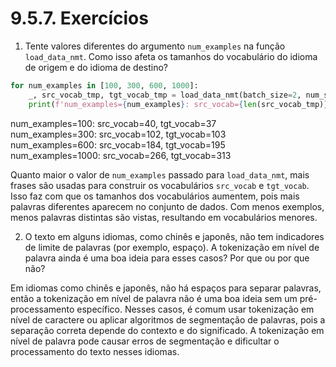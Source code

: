 # 9.5.7. Exercícios

1. Tente valores diferentes do argumento `num_examples` na função `load_data_nmt`. Como isso afeta os tamanhos do vocabulário do idioma de origem e do idioma de destino?

```python
for num_examples in [100, 300, 600, 1000]:
    _, src_vocab_tmp, tgt_vocab_tmp = load_data_nmt(batch_size=2, num_steps=8, num_examples=num_examples)
    print(f'num_examples={num_examples}: src_vocab={len(src_vocab_tmp)}, tgt_vocab={len(tgt_vocab_tmp)}')
```

num_examples=100: src_vocab=40, tgt_vocab=37  
num_examples=300: src_vocab=102, tgt_vocab=103  
num_examples=600: src_vocab=184, tgt_vocab=195  
num_examples=1000: src_vocab=266, tgt_vocab=313  

Quanto maior o valor de `num_examples` passado para `load_data_nmt`, mais frases são usadas para construir os vocabulários `src_vocab` e `tgt_vocab`. Isso faz com que os tamanhos dos vocabulários aumentem, pois mais palavras diferentes aparecem no conjunto de dados. Com menos exemplos, menos palavras distintas são vistas, resultando em vocabulários menores.

2. O texto em alguns idiomas, como chinês e japonês, não tem indicadores de limite de palavras (por exemplo, espaço). A tokenização em nível de palavra ainda é uma boa ideia para esses casos? Por que ou por que não?

Em idiomas como chinês e japonês, não há espaços para separar palavras, então a tokenização em nível de palavra não é uma boa ideia sem um pré-processamento específico. Nesses casos, é comum usar tokenização em nível de caractere ou aplicar algoritmos de segmentação de palavras, pois a separação correta depende do contexto e do significado. A tokenização em nível de palavra pode causar erros de segmentação e dificultar o processamento do texto nesses idiomas.
